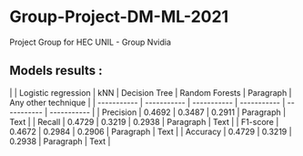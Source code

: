 # Group-Project-DM-ML-2021
Project Group for HEC UNIL - Group Nvidia


## Models results :

|       | Logistic regression |  	kNN |	Decision Tree  | 	Random Forests | Paragraph   |  	Any other technique   |
| ----------- | ----------- | ----------- | ----------- | -----------   | ----------- |
| Precision 	 | 0.4692      | 0.3487      | 0.2911       | Paragraph   | Text        |
| Recall   | 0.4729        | 0.3219   | 0.2938        | Paragraph   | Text        |
| F1-score    | 0.4672        | 0.2984   | 0.2906        | Paragraph   | Text        |
| Accuracy   | 0.4729        | 0.3219   | 0.2938        | Paragraph   | Text        |

 					
					

